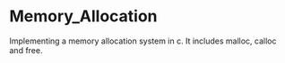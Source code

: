 # Memory_Allocation
Implementing a memory allocation system in c. It includes malloc, calloc and free. 
